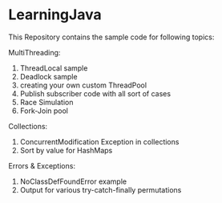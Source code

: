 # LearningJava
This Repository contains the sample code for following topics:

MultiThreading:
  1. ThreadLocal sample
  2. Deadlock sample
  3. creating your own custom ThreadPool
  4. Publish subscriber code with all sort of cases 
  5. Race Simulation
  6. Fork-Join pool

Collections:
  1. ConcurrentModification Exception in collections
  2. Sort by value for HashMaps

Errors & Exceptions:
  1. NoClassDefFoundError example
  2. Output for various try-catch-finally permutations
